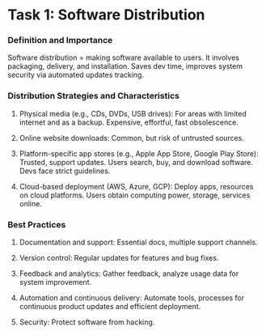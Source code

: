 # Task 1: Software Distribution

### Definition and Importance

Software distribution = making software available to users. It involves packaging, delivery, and installation. Saves dev time, improves system security via automated updates tracking.

### Distribution Strategies and Characteristics

1. Physical media (e.g., CDs, DVDs, USB drives): For areas with limited internet and as a backup. Expensive, effortful, fast obsolescence.

2. Online website downloads: Common, but risk of untrusted sources.

3. Platform-specific app stores (e.g., Apple App Store, Google Play Store): Trusted, support updates. Users search, buy, and download software. Devs face strict guidelines.

4. Cloud-based deployment (AWS, Azure, GCP): Deploy apps, resources on cloud platforms. Users obtain computing power, storage, services online.

### Best Practices

1. Documentation and support: Essential docs, multiple support channels.

2. Version control: Regular updates for features and bug fixes.

3. Feedback and analytics: Gather feedback, analyze usage data for system improvement.

4. Automation and continuous delivery: Automate tools, processes for continuous product updates and efficient deployment.

5. Security: Protect software from hacking.
